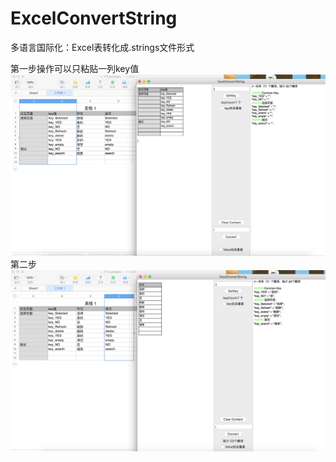 # ExcelConvertString
多语言国际化：Excel表转化成.strings文件形式

第一步操作可以只粘贴一列key值
![image](https://github.com/big-watermelon/ExcelConvertString/blob/master/excel%E6%93%8D%E4%BD%9C2.png)
第二步
![image](https://github.com/big-watermelon/ExcelConvertString/blob/master/excel%E6%93%8D%E4%BD%9C1.png)
